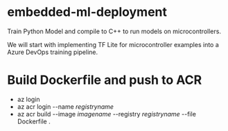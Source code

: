 # embedded-ml-deployment
Train Python Model and compile to C++ to run models on microcontrollers.

We will start with implementing TF Lite for microcontroller examples into a Azure DevOps training pipeline.

# Build Dockerfile and push to ACR
* az login
* az acr login --name *registryname*
* az acr build --image *imagename* --registry *registryname* --file Dockerfile .
